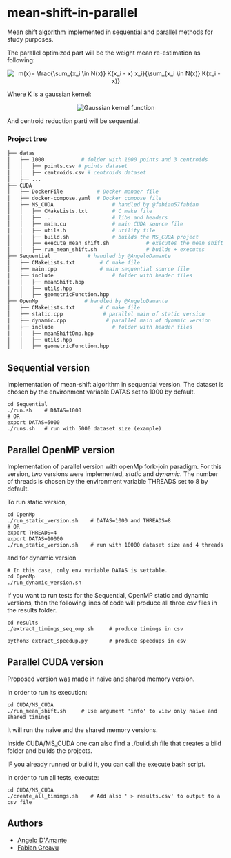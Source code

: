 # mean-shift-in-parallel
Mean shift [algorithm](https://en.wikipedia.org/wiki/Mean_shift) implemented in sequential and parallel methods for study purposes.

The parallel optimized part will be the weight mean re-estimation as following:
<p align=center>
   <img src="https://latex.codecogs.com/gif.latex?\bg_white&space;m(x)=&space;\frac{\sum_{x_i&space;\in&space;N(x)}&space;K(x_i&space;-&space;x)&space;x_i}{\sum_{x_i&space;\in&space;N(x)}&space;K(x_i&space;-&space;x)}" title="m(x)= \frac{\sum_{x_i \in N(x)} K(x_i - x) x_i}{\sum_{x_i \in N(x)} K(x_i - x)}" />
</p>
Where K is a gaussian kernel:
<p align=center>
   <img src="https://wikimedia.org/api/rest_v1/media/math/render/svg/5f6ba53303ba0848b88b92e129b6f2279f397762" title="Gaussian kernel function" style="background:white;" />
</p>
And centroid reduction parti will be sequential.


### Project tree

```bash 
├── datas
│   ├── 1000            # folder with 1000 points and 3 centroids
│   │   ├── points.csv # points dataset
│   │   ├── centroids.csv # centroids dataset
│   ├── ...  
├── CUDA           
│   ├── DockerFile           # Docker manaer file
│   ├── docker-compose.yaml  # Docker compose file
│   ├── MS_CUDA                   # handled by @fabian57fabian
│   │   ├── CMakeLists.txt        # C make file
│   │   ├── ...                   # libs and headers
│   │   ├── main.cu               # main CUDA source file
│   │   ├── utils.h               # utility file
│   │   ├── build.sh              # builds the MS_CUDA project
│   │   ├── execute_mean_shift.sh            # executes the mean shift algo (naive and shared versions)
│   │   ├── run_mean_shift.sh                # builds + executes
├── Sequential            # handled by @AngeloDamante
│   ├── CMakeLists.txt        # C make file
│   ├── main.cpp              # main sequential source file
│   ├── include                   # folder with header files
│   │   ├── meanShift.hpp
│   │   ├── utils.hpp
│   │   ├── geometricFunction.hpp 
├── OpenMp               # handled by @AngeloDamante
│   ├── CMakeLists.txt        # C make file
│   ├── static.cpp             # parallel main of static version
│   ├── dynamic.cpp             # parallel main of dynamic version
│   ├── include                   # folder with header files
│   │   ├── meanShiftOmp.hpp
│   │   ├── utils.hpp
│   │   ├── geometricFunction.hpp 
```


## Sequential version
Implementation of mean-shift algorithm in sequential version. The dataset is chosen by the environment variable DATAS set to 1000 by default.
```
cd Sequential 
./run.sh    # DATAS=1000
# OR
export DATAS=5000
./runs.sh   # run with 5000 dataset size (example)
```

## Parallel OpenMP version
Implementation of parallel version with openMp fork-join paradigm. For this version, two versions were implemented, <i>static</i> and <i>dynamic</i>. The number of threads is chosen by the environment variable THREADS set to 8 by default.

To run static version,
```
cd OpenMp
./run_static_version.sh    # DATAS=1000 and THREADS=8
# OR
export THREADS=4
export DATAS=10000
./run_static_version.sh    # run with 10000 dataset size and 4 threads
```

and for dynamic version
```
# In this case, only env variable DATAS is settable.
cd OpenMp
./run_dynamic_version.sh
```

If you want to run tests for the Sequential, OpenMP static and dynamic versions, then the following lines of code will produce all three csv files in the results folder.
```
cd results
./extract_timings_seq_omp.sh     # produce timings in csv

python3 extract_speedup.py       # produce speedups in csv
```

## Parallel CUDA version

Proposed version was made in naive and shared memory version.

In order to run its execution:

```
cd CUDA/MS_CUDA
./run_mean_shift.sh     # Use argument 'info' to view only naive and shared timings
```

It will run the naive and the shared memory versions.

Inside CUDA/MS_CUDA one can also find a ./build.sh file that creates a bild folder and builds the projects.

IF you already runned or build it, you can call the execute bash script.

In order to run all tests, execute:
```
cd CUDA/MS_CUDA
./create_all_timimgs.sh    # Add also ' > results.csv' to output to a csv file
```

## Authors
+ <a href="https://github.com/AngeloDamante"> Angelo D'Amante </a>
+ <a href="https://github.com/fabian57fabian"> Fabian Greavu </a>
